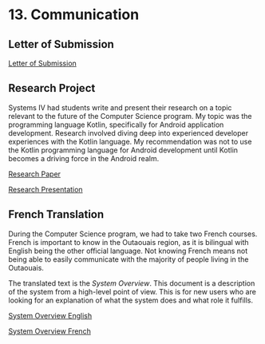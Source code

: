 # 13. Communication

## Letter of Submission
[Letter of Submission](./files/mHaley_E42_A08_PEA_Letter)

## Research Project
Systems IV had students write and present their research on a topic relevant
to the future of the Computer Science program. My topic was the programming
language Kotlin, specifically for Android application development. Research
involved diving deep into experienced developer experiences with the Kotlin
language. My recommendation was not to use the Kotlin programming language for
Android development until Kotlin becomes a driving force in the Android realm.

[Research Paper](./files/mHaley_E42_A04_Research_Final.odt)

[Research Presentation](./files/mHaley_E42_A07_Presentation_Final.odp)

## French Translation
During the Computer Science program, we had to take two French courses. French
is important to know in the Outaouais region, as it is bilingual with English
being the other official language. Not knowing French means not being able to
easily communicate with the majority of people living in the Outaouais.

The translated text is the _System Overview_. This document is a description
of the system from a high-level point of view. This is for new users who
are looking for an explanation of what the system does and what role it
fulfills.

[System Overview English](./files/mHaley_Team02_A05_Overview.docx)

[System Overview French](./files/mHaley_Team02_A05_Overview_Fr.odt)
